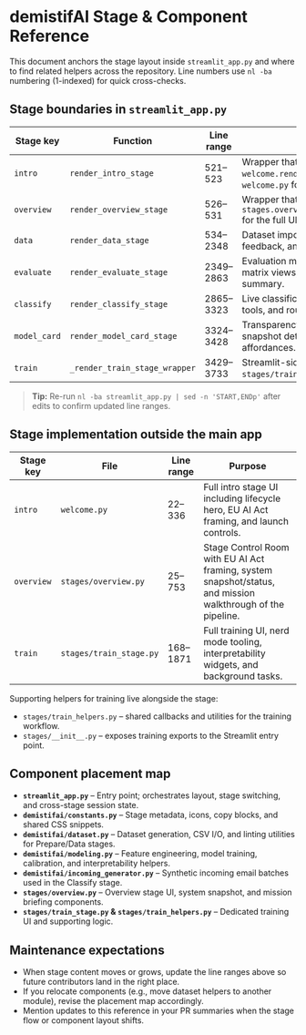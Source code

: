 # demistifAI Stage & Component Reference

This document anchors the stage layout inside `streamlit_app.py` and where to find related helpers across the repository. Line
numbers use `nl -ba` numbering (1-indexed) for quick cross-checks.

## Stage boundaries in `streamlit_app.py`
| Stage key | Function | Line range | Notes |
| --- | --- | --- | --- |
| `intro` | `render_intro_stage` | 521–523 | Wrapper that delegates to `welcome.render_intro_stage`; see `welcome.py` for the full UI. |
| `overview` | `render_overview_stage` | 526–531 | Wrapper that forwards to `stages.overview.render_overview_stage` for the full UI. |
| `data` | `render_data_stage` | 534–2348 | Dataset import/generation, linting feedback, and label review utilities. |
| `evaluate` | `render_evaluate_stage` | 2349–2863 | Evaluation metrics, ROC / confusion matrix views, and governance summary. |
| `classify` | `render_classify_stage` | 2865–3323 | Live classification console, governance tools, and routing copy. |
| `model_card` | `render_model_card_stage` | 3324–3428 | Transparency summary, dataset snapshot details, and download affordances. |
| `train` | `_render_train_stage_wrapper` | 3429–3733 | Streamlit-side wrapper; full UI lives in `stages/train_stage.py`. |

> **Tip:** Re-run `nl -ba streamlit_app.py | sed -n 'START,ENDp'` after edits to confirm updated line ranges.

## Stage implementation outside the main app
| Stage key | File | Line range | Purpose |
| --- | --- | --- | --- |
| `intro` | `welcome.py` | 22–336 | Full intro stage UI including lifecycle hero, EU AI Act framing, and launch controls. |
| `overview` | `stages/overview.py` | 25–753 | Stage Control Room with EU AI Act framing, system snapshot/status, and mission walkthrough of the pipeline. |
| `train` | `stages/train_stage.py` | 168–1871 | Full training UI, nerd mode tooling, interpretability widgets, and background tasks. |

Supporting helpers for training live alongside the stage:
- `stages/train_helpers.py` – shared callbacks and utilities for the training workflow.
- `stages/__init__.py` – exposes training exports to the Streamlit entry point.

## Component placement map
- **`streamlit_app.py`** – Entry point; orchestrates layout, stage switching, and cross-stage session state.
- **`demistifai/constants.py`** – Stage metadata, icons, copy blocks, and shared CSS snippets.
- **`demistifai/dataset.py`** – Dataset generation, CSV I/O, and linting utilities for Prepare/Data stages.
- **`demistifai/modeling.py`** – Feature engineering, model training, calibration, and interpretability helpers.
- **`demistifai/incoming_generator.py`** – Synthetic incoming email batches used in the Classify stage.
- **`stages/overview.py`** – Overview stage UI, system snapshot, and mission briefing components.
- **`stages/train_stage.py` & `stages/train_helpers.py`** – Dedicated training UI and supporting logic.

## Maintenance expectations
- When stage content moves or grows, update the line ranges above so future contributors land in the right place.
- If you relocate components (e.g., move dataset helpers to another module), revise the placement map accordingly.
- Mention updates to this reference in your PR summaries when the stage flow or component layout shifts.
